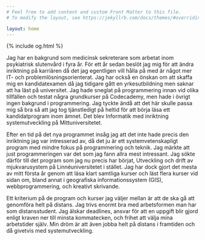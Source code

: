 ```yaml
---
# Feel free to add content and custom Front Matter to this file.
# To modify the layout, see https://jekyllrb.com/docs/themes/#overriding-theme-defaults

layout: home
---
```


{% include og.html %}

Jag har en bakgrund som medicinsk sekreterare som arbetat inom psykiatrisk slutenvård i fyra år. För ett år sedan beslöt jag mig för att ändra inriktning på karriären då det jag egentligen vill hålla på med är något mer IT- och problemlösningsorienterat. Jag har också en önskan om att skaffa mig en kandidatexamen då jag tidigare gått en yrkesutbildning men saknar att ha läst på universitet. Jag hade sneglat på programmering innan vid olika tillfällen och testat några grundkurser på Codecademy, men hade i övrigt ingen bakgrund i programmering. Jag tyckte ändå att det här skulle passa mig så bra så att jag tog tjänstledigt på heltid för att börja läsa ett kandidatprogram inom ämnet. Det blev Informatik med inriktning systemutveckling på Mittuniversitetet.

Efter en tid på det nya programmet insåg jag att det inte hade precis den inriktning jag var intresserad av, då det ju är ett systemvetenskapligt program med mindre fokus på programmering och teknik. Jag märkte att just programmeringen var det som jag fann allra mest intressant. Jag sökte därför till det program som jag nu precis har börjat, Utveckling och drift av mjukvarusystem på Linnéuniversitetet i stället. Jag har dock gjort det mesta av mitt första år genom att läsa klart samtliga kurser och läst flera kurser vid sidan om, bland annat i geografiska informationssystem (GIS), webbprogrammering, och kreativt skrivande.

Ett kriterium på de program och kurser jag väljer mellan är att de ska gå att genomföra helt på distans. Jag trivs enormt bra med arbetsformen man har som distansstudent. Jag älskar deadlines, ansvar för att en uppgift blir gjord enligt kraven ner till minsta kommatecken, och frihet att välja mina arbetstider själv. Min dröm är att även jobba helt på distans i framtiden och då givetvis med systemutveckling.